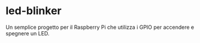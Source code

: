 # led-blinker
Un semplice progetto per il Raspberry Pi che utilizza i GPIO per accendere e spegnere un LED.
